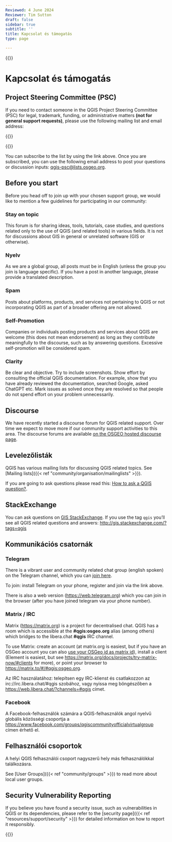 ```yaml
---
Reviewed: 4 June 2024
Reviewer: Tim Sutton
draft: false
sidebar: true
subtitle: ''
title: Kapcsolat és támogatás
type: page

---
```

{{<content-start >}}
# Kapcsolat és támogatás
## Project Steering Committee (PSC)
If you need to contact someone in the QGIS Project Steering Committee (PSC) for legal, trademark, funding, or administrative matters **(not for general support requests)**, please use the following mailing list and email address:

{{<rich-list listLink="https://lists.osgeo.org/mailman/listinfo/qgis-psc" layoutClass="half" listTitle="QGIS PSC mailing list" listSubtitle="https://lists.osgeo.org/mailman/listinfo/qgis-psc" >}}

{{<rich-list listLink="mailto:qgis-psc@lists.osgeo.org" layoutClass="half" listTitle="QGIS PSC email" listSubtitle="qgis-psc@lists.osgeo.org" >}}

You can subscribe to the list by using the link above. Once you are subscribed, you can use the following email address to post your questions or discussion inputs: [qgis-psc@lists.osgeo.org](mailto:qgis-psc@lists.osgeo.org).
## Before you start
Before you head off to join up with your chosen support group, we would like to mention a few guidelines for participating in our community:
### Stay on topic
This forum is for sharing ideas, tools, tutorials, case studies, and questions related only to the use of QGIS (and related tools) in various fields. It is not for discussions about GIS in general or unrelated software (GIS or otherwise).
### Nyelv
As we are a global group, all posts must be in English (unless the group you join is language specific). If you have a post in another language, please provide a translated description.
### Spam
Posts about platforms, products, and services not pertaining to QGIS or not incorporating QGIS as part of a broader offering are not allowed.
### Self-Promotion
Companies or individuals posting products and services about QGIS are welcome (this does not mean endorsement) as long as they contribute meaningfully to the discourse, such as by answering questions. Excessive self-promotion will be considered spam.
### Clarity
Be clear and objective. Try to include screenshots. Show effort by consulting the official QGIS documentation. For example, show that you have already reviewed the documentation, searched Google, asked ChatGPT etc. Mark issues as solved once they are resolved so that people do not spend effort on your problem unnecessarily.
## Discourse
We have recently started a discourse forum for QGIS related support. Over time we expect to move more if our community support activities to this area. The discourse forums are available [on the OSGEO hosted discourse page](https://discourse.osgeo.org/tag/qgis).
## Levelezőlisták
QGIS has various mailing lists for discussing QGIS related topics. See [Mailing lists]({{< ref "community/organisation/mailinglists" >}}).

If you are going to ask questions please read this: [How to ask a QGIS question?](faq/#how-to-ask-a-qgis-question).
## StackExchange
You can ask questions on [GIS StackExchange](http://gis.stackexchange.com). If you use the tag `qgis` you’ll see all QGIS related questions and answers: http://gis.stackexchange.com/?tags=qgis
## Kommunikációs csatornák
### Telegram
There is a vibrant user and community related chat group (english spoken) on the Telegram channel, which you can [join here](https://t.me/joinchat/Aq2V5RPoxYYhXqUPoxRWPQ).

To join: install Telegram on your phone, register and join via the link above.

There is also a web version (https://web.telegram.org) which you can join in the browser (after you have joined telegram via your phone number).
### Matrix / IRC
Matrix (https://matrix.org) is a project for decentralised chat. QGIS has a room which is accessible at the **#qgis:osgeo.org** alias (among others) which bridges to the libera.chat **#qgis** IRC channel.

To use Matrix: create an account (at matrix.org is easiest, but if you have an OSGeo account you can also [use your OSGeo id as matrix id](https://wiki.osgeo.org/wiki/Matrix#Connecting_to_the_OSGeo_Matrix_Homeserver)), install a client (Element is easiest, but see https://matrix.org/docs/projects/try-matrix-now/#clients for more), or point your browser to https://matrix.to/#/#qgis:osgeo.org.

Az IRC használatához: telepítsen egy IRC-klienst és csatlakozzon az irc://irc.libera.chat/#qgis szobához, vagy nyissa meg böngészőben a https://web.libera.chat/?channels=#qgis címet.
### Facebook
A Facebook-felhasználók számára a QGIS-felhasználók angol nyelvű globális közösségi csoportja a https://www.facebook.com/groups/qgiscommunityofficialvirtualgroup címen érhető el.
## Felhasználói csoportok
A helyi QGIS felhasználói csoport nagyszerű hely más felhasználókkal találkozásra.

See [User Groups]({{< ref "community/groups" >}}) to read more about local user groups.
## Security Vulnerability Reporting
If you believe you have found a security issue, such as vulnerabilities in QGIS or its dependencies, please refer to the [security page]({{< ref "resources/support/security" >}}) for detailed information on how to report it responsibly.

{{<content-end >}}
